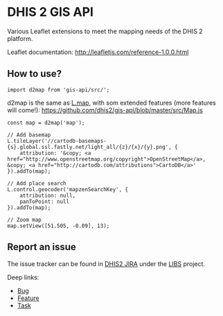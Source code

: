 # DHIS 2 GIS API
Various Leaflet extensions to meet the mapping needs of the DHIS 2 platform. 

Leaflet documentation:
http://leafletjs.com/reference-1.0.0.html

## How to use? 

```
import d2map from 'gis-api/src/';
```

d2map is the same as [L.map](http://leafletjs.com/reference.html#map-class), with som extended features (more features will come!):
https://github.com/dhis2/gis-api/blob/master/src/Map.js

```
const map = d2map('map');

// Add basemap
L.tileLayer('//cartodb-basemaps-{s}.global.ssl.fastly.net/light_all/{z}/{x}/{y}.png', {
    attribution: '&copy; <a href="http://www.openstreetmap.org/copyright">OpenStreetMap</a>, &copy; <a href="http://cartodb.com/attributions">CartoDB</a>'
}).addTo(map);

// Add place search
L.control.geocoder('mapzenSearchKey', {
    attribution: null,
    panToPoint: null
}).addTo(map);

// Zoom map
map.setView([51.505, -0.09], 13);
```

## Report an issue

The issue tracker can be found in [DHIS2 JIRA](https://jira.dhis2.org)
under the [LIBS](https://jira.dhis2.org/projects/LIBS) project.

Deep links:

-   [Bug](https://jira.dhis2.org/secure/CreateIssueDetails!init.jspa?pid=10700&issuetype=10006&components=11014)
-   [Feature](https://jira.dhis2.org/secure/CreateIssueDetails!init.jspa?pid=10700&issuetype=10300&components=11014)
-   [Task](https://jira.dhis2.org/secure/CreateIssueDetails!init.jspa?pid=10700&issuetype=10003&components=11014)
